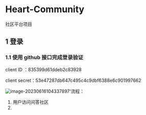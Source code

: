 # Heart-Community
社区平台项目

## 1 登录

### 1.1 使用 github 接口完成登录验证

client ID ：835399d61ddeb2c83928

client secret：53e47287db647c495c4c9dbf6388e6c901997662

![image-20230616104337897](C:\Users\cs1999\AppData\Roaming\Typora\typora-user-images\image-20230616104337897.png)‘流程：

1. 用户访问问答社区
2. 
